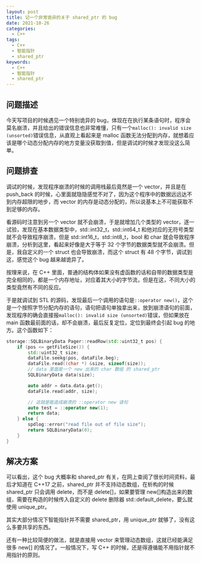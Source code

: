 ```yaml
---
layout: post
title: 记一个非常诡异的关于 shared_ptr 的 bug
date: 2021-10-26
categories:
  - C++
tags:
  - C++
  - 智能指针
  - shared_ptr
keywords:
  - C++
  - 智能指针
  - shared_ptr
---
```


## 问题描述

今天写项目的时候遇见一个特别诡异的 bug，体现在在执行某条语句时，程序会莫名崩溃，并且给出的错误信息也非常难懂，只有一个`malloc(): invalid size (unsorted)`错误信息，从直观上看起来是 malloc 函数无法分配到内存，就想着应该是哪个动态分配内存的地方变量没获取到值，但是调试的时候才发现没这么简单。

<!--more-->

## 问题排查

调试的时候，发现程序崩溃的时候的调用栈最后竟然是一个 vector，并且是在 push_back 的时候，心里面就隐隐感觉不对了，因为这个程序中的数据远远达不到内存超限的地步，而 vector 的内存是动态分配的，所以说基本上不可能获取不到足够的内存。

看源码时注意到另一个 vector 就不会崩溃，于是就增加几个类型的 vector，逐一试验，发现在基本数据类型中，std::int32_t，std::int64_t 和他对应的无符号类型就不会导致程序崩溃，但是 std::int16_t，std::int8_t，bool 和 char 就会导致程序崩溃，分析到这里，看起来好像是大于等于 32 个字节的数据类型就不会崩溃。但是，我自定义的一个 struct 也会导致崩溃，而这个 struct 有 48 个字节，调试到这，感觉这个 bug 越来越诡异了。

按理来说，在 C++ 里面，普通的结构体如果没有虚函数的话和自带的数据类型是完全相同的，都是一个内存地址，对应着其大小的字节流，但是在这，不同大小的类型竟然有不同的反应。

于是就调试到 STL 的源码，发现最后一个调用的语句是`::operator new()`，这个是一个按照字节分配内存的语句，语句把语句单独拿出来，放到崩溃语句的前面，发现程序的确会直接报`malloc(): invalid size (unsorted)`错误，但如果放在 main 函数最前面的话，却不会崩溃，最后反复定位，定位到最终会引起 bug 的地方。这个函数如下：

```cpp
storage::SQLBinaryData Pager::readRow(std::uint32_t pos) {
    if (pos <= getFileSize()) {
        std::uint32_t size;
        dataFile.seekg(pos, dataFile.beg);
        dataFile.read((char *) &size, sizeof(size));
        // data 里面是一个 new 出来的 char 数组 的 shared_ptr
        SQLBinaryData data(size);

        auto addr = data.data.get();
        dataFile.read(addr, size);

        // 这就是能造成崩溃的 ::operator new 语句
        auto test = ::operator new(1);
        return data;
    } else {
        spdlog::error("read file out of file size");
        return SQLBinaryData(0);
    }
}
```

## 解决方案

可以看出，这个 bug 大概率和 shared_ptr 有关，在网上查阅了很长时间资料，最后才知道在 C++17 之前，shared_ptr 并不支持动态数组，在析构的时候 shared_ptr 只会调用 delete，而不是 delete[]，如果要管理 new[]构造出来的数组，需要在构造的时候传入自定义的 delete 删除器 std::default_delete，要么就使用 unique_ptr。

其实大部分情况下智能指针并不需要 shared_ptr，用 unique_ptr 就够了，没有这么多要共享的东西。

还有一种比较简便的做法，就是直接用 vector 来管理动态数组，这就已经能满足很多 new[] 的情况了。一般情况下，写 C++ 的时候，还是得遵循能不用指针就不用指针的原则。

